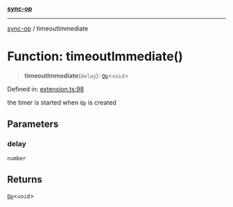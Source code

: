 [**sync-op**](../README.md)

***

[sync-op](../README.md) / timeoutImmediate

# Function: timeoutImmediate()

> **timeoutImmediate**(`delay`): [`Op`](../classes/Op.md)\<`void`\>

Defined in: [extension.ts:98](https://github.com/dhcmrlchtdj/sync-op/blob/93fe32636f3c6c188a811dfea276951b3e31f9bc/src/extension.ts#L98)

the timer is started when `Op` is created

## Parameters

### delay

`number`

## Returns

[`Op`](../classes/Op.md)\<`void`\>
